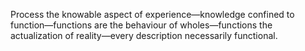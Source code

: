 Process the knowable aspect of experience—knowledge confined to function—functions are the behaviour of wholes—functions the actualization of reality—every description necessarily functional.
